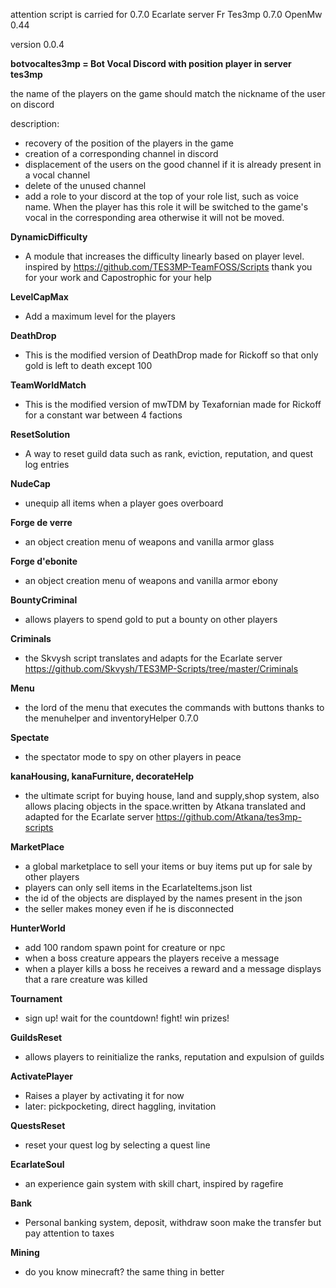 attention script is carried for 0.7.0
Ecarlate server Fr
Tes3mp 0.7.0
OpenMw 0.44

version 0.0.4

**botvocaltes3mp = Bot Vocal Discord with position player in server tes3mp**

the name of the players on the game should match the nickname of the user on discord

description:
- recovery of the position of the players in the game
- creation of a corresponding channel in discord
- displacement of the users on the good channel if it is already present in a vocal channel
- delete of the unused channel
- add a role to your discord at the top of your role list, such as voice name. When the player has this role it will be switched to the game's vocal in the corresponding area otherwise it will not be moved.

**DynamicDifficulty**

- A module that increases the difficulty linearly based on player level.
inspired by https://github.com/TES3MP-TeamFOSS/Scripts thank you for your work and Capostrophic for your help

**LevelCapMax**

- Add a maximum level for the players

**DeathDrop**

- This is the modified version of DeathDrop made for Rickoff so that only gold is left to death except 100

**TeamWorldMatch**

- This is the modified version of mwTDM by Texafornian made for Rickoff for a constant war between 4 factions

**ResetSolution**

- A way to reset guild data such as rank, eviction, reputation, and quest log entries

**NudeCap**

- unequip all items when a player goes overboard

**Forge de verre**

- an object creation menu of weapons and vanilla armor glass

**Forge d'ebonite**

- an object creation menu of weapons and vanilla armor ebony

**BountyCriminal**

- allows players to spend gold to put a bounty on other players

**Criminals**

- the Skvysh script translates and adapts for the Ecarlate server
https://github.com/Skvysh/TES3MP-Scripts/tree/master/Criminals

**Menu**

- the lord of the menu that executes the commands with buttons thanks to the menuhelper and inventoryHelper 0.7.0

**Spectate**

- the spectator mode to spy on other players in peace

**kanaHousing, kanaFurniture, decorateHelp**

- the ultimate script for buying house, land and supply,shop system, also allows placing objects in the space.written by Atkana translated and adapted for the Ecarlate server https://github.com/Atkana/tes3mp-scripts

**MarketPlace**

- a global marketplace to sell your items or buy items put up for sale by other players
- players can only sell items in the EcarlateItems.json list
- the id of the objects are displayed by the names present in the json
- the seller makes money even if he is disconnected

**HunterWorld**

- add 100 random spawn point for creature or npc
- when a boss creature appears the players receive a message
- when a player kills a boss he receives a reward and a message displays that a rare creature was killed

**Tournament**

- sign up! wait for the countdown! fight! win prizes!

**GuildsReset**

- allows players to reinitialize the ranks, reputation and expulsion of guilds

**ActivatePlayer**

- Raises a player by activating it for now
- later: pickpocketing, direct haggling, invitation

**QuestsReset**

- reset your quest log by selecting a quest line

**EcarlateSoul**

- an experience gain system with skill chart, inspired by ragefire

**Bank**

- Personal banking system, deposit, withdraw soon make the transfer but pay attention to taxes

**Mining**

- do you know minecraft? the same thing in better
